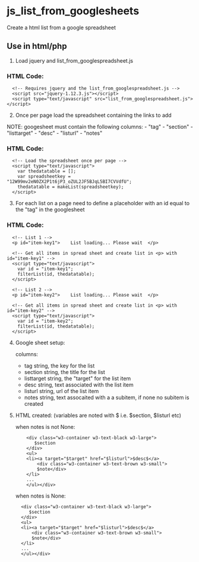 # js_list_from_googlesheets
Create a html list from a google spreadsheet


## Use in html/php

1. Load jquery and list_from_googlespreadsheet.js

  ### HTML Code: 
      <!-- Requires jquery and the list_from_googlespreadsheet.js -->
      <script src="jquery-1.12.3.js"></script>
      <script type="text/javascript" src="list_from_googlespreadsheet.js"></script>
  
2. Once per page load the spreadsheet containing the links to add

  NOTE: googesheet must contain the following columns:
    - "tag"
    - "section"
    - "listtarget"
    - "desc"
    - "listurl"
    - "notes"
    
  ### HTML Code: 
      <!-- Load the spreadsheet once per page -->
      <script type="text/javascript">
        var thedatatable = [];
        var spreadsheetkey = "12W99mv2eN0ZX2P1t6jP3_oZUL2JF5BJqL5BI7CVVdfU";
        thedatatable = makeList(spreadsheetkey);
      </script>
  
3. For each list on a page need to define a placeholder with an id equal to the "tag" in the googlesheet
  
  ### HTML Code: 
      <!-- List 1 -->
      <p id="item-key1">	List loading... Please wait  </p>

      <!-- Get all items in spread sheet and create list in <p> with id="item-key1" -->
      <script type="text/javascript">
        var id = "item-key1";
        filterList(id, thedatatable);
      </script>

      <!-- List 2 -->
      <p id="item-key2">	List loading... Please wait  </p>
  
      <!-- Get all items in spread sheet and create list in <p> with id="item-key2" -->
      <script type="text/javascript">
        var id = "item-key2";
        filterList(id, thedatatable);
      </script>
  
4. Google sheet setup:

    columns:
    - tag         string, the key for the list
    - section     string, the title for the list
    - listtarget  string, the "target" for the list item
    - desc        string, text associated with the list item
    - listurl     string, url of the list item
    - notes       string, text assocaited with a a subitem, if none no subitem is created
    
5. HTML created:
    (variables are noted with $  i.e. $section, $listurl etc)
      
    when notes is not None:
    
           <div class="w3-container w3-text-black w3-large">
              $section
           </div>
           <ul>
           <li><a target="$target" href="$listurl">$desc$</a>
               <div class="w3-container w3-text-brown w3-small">
               $note</div>
           </li>
           ...
           </ul></div>
       
       
     when notes is None:
     
         <div class="w3-container w3-text-black w3-large">
            $section
         </div>
         <ul>
         <li><a target="$target" href="$listurl">$desc$</a>
             <div class="w3-container w3-text-brown w3-small">
             $note</div>
         </li>
         ...
         </ul></div>
      
       


